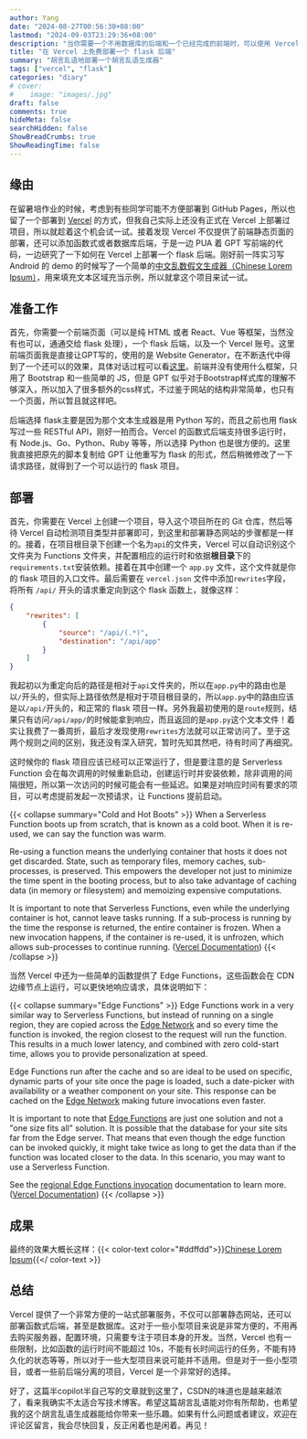 ```yaml
---
author: Yang
date: "2024-08-27T00:56:30+08:00"
lastmod: "2024-09-03T23:29:36+08:00"
description: "当你需要一个不用数据库的后端和一个已经完成的前端时，可以使用 Vercel 很方便地一站式部署这两个项目，免去买服务器的麻烦"
title: "在 Vercel 上免费部署一个 flask 后端"
summary: "胡言乱语地部署一个胡言乱语生成器"
tags: ["vercel", "flask"]
categories: "diary"
# cover: 
#    image: "images/.jpg"
draft: false
comments: true
hideMeta: false
searchHidden: false
ShowBreadCrumbs: true
ShowReadingTime: false
---
```


## 缘由

在留暑培作业的时候，考虑到有些同学可能不方便部署到 GitHub Pages，所以也留了一个部署到 [Vercel](https://vercel.com/) 的方式，但我自己实际上还没有正式在 Vercel 上部署过项目，所以就趁着这个机会试一试。接着发现 Vercel 不仅提供了前端静态页面的部署，还可以添加函数式或者数据库后端，于是一边 PUA 着 GPT 写前端的代码，一边研究了一下如何在 Vercel 上部署一个 flask 后端。刚好前一阵实习写 Android 的 demo 的时候写了一个简单的[中文乱数假文生成器（Chinese Lorem Ipsum）](https://github.com/SunnyCloudYang/Chinese-lorem-ipsum)，用来填充文本区域充当示例，所以就拿这个项目来试一试。

## 准备工作

首先，你需要一个前端页面（可以是纯 HTML 或者 React、Vue 等框架，当然没有也可以，通通交给 flask 处理），一个 flask 后端，以及一个 Vercel 账号。这里前端页面我是直接让GPT写的，使用的是 Website Generator，在不断迭代中得到了一个还可以的效果，具体对话过程可以看[这里](https://chatgpt.com/share/9c17dca4-a681-4371-9814-5a60b994984d)。前端并没有使用什么框架，只用了 Bootstrap 和一些简单的 JS，但是 GPT 似乎对于Bootstrap样式库的理解不够深入，所以加入了很多额外的css样式，不过鉴于网站的结构非常简单，也只有一个页面，所以暂且就这样吧。

后端选择 flask主要是因为那个文本生成器是用 Python 写的，而且之前也用 flask 写过一些 RESTful API，刚好一拍而合。Vercel 的函数式后端支持很多运行时，有 Node.js、Go、Python、Ruby 等等，所以选择 Python 也是很方便的。这里我直接把原先的脚本复制给 GPT 让他重写为 flask 的形式，然后稍微修改了一下请求路径，就得到了一个可以运行的 flask 项目。

## 部署

首先，你需要在 Vercel 上创建一个项目，导入这个项目所在的 Git 仓库，然后等待 Vercel 自动检测项目类型并部署即可，到这里和部署静态网站的步骤都是一样的。接着，在项目根目录下创建一个名为`api`的文件夹，Vercel 可以自动识别这个文件夹为 Functions 文件夹，并配置相应的运行时和依据**根目录**下的`requirements.txt`安装依赖。接着在其中创建一个 `app.py` 文件，这个文件就是你的 flask 项目的入口文件。最后需要在 `vercel.json` 文件中添加`rewrites`字段，将所有 `/api/` 开头的请求重定向到这个 flask 函数上，就像这样：

```json
{
    "rewrites": [
        {
            "source": "/api/(.*)",
            "destination": "/api/app"
        }
    ]
}
```

我起初以为重定向后的路径是相对于`api`文件夹的，所以在`app.py`中的路由也是以`/`开头的，但实际上路径依然是相对于项目根目录的，所以`app.py`中的路由应该是以`/api/`开头的，和正常的 flask 项目一样。另外我最初使用的是`route`规则，结果只有访问`/api/app/`的时候能拿到响应，而且返回的是`app.py`这个文本文件！着实让我费了一番周折，最后才发现使用`rewrites`方法就可以正常访问了。至于这两个规则之间的区别，我还没有深入研究，暂时先知其然吧，待有时间了再细究。

这时候你的 flask 项目应该已经可以正常运行了，但是要注意的是 Serverless Function 会在每次调用的时候重新启动，创建运行时并安装依赖，除非调用的间隔很短，所以第一次访问的时候可能会有一些延迟。如果是对响应时间有要求的项目，可以考虑提前发起一次预请求，让 Functions 提前启动。

{{< collapse summary="Cold and Hot Boots" >}}
When a Serverless Function boots up from scratch, that is known as a cold boot. When it is re-used, we can say the function was warm.

Re-using a function means the underlying container that hosts it does not get discarded. State, such as temporary files, memory caches, sub-processes, is preserved. This empowers the developer not just to minimize the time spent in the booting process, but to also take advantage of caching data (in memory or filesystem) and memoizing expensive computations.

It is important to note that Serverless Functions, even while the underlying container is hot, cannot leave tasks running. If a sub-process is running by the time the response is returned, the entire container is frozen. When a new invocation happens, if the container is re-used, it is unfrozen, which allows sub-processes to continue running. ([Vercel Documentation](https://vercel.com/docs/infrastructure/compute#serverless-functions))
{{< /collapse >}}

当然 Vercel 中还为一些简单的函数提供了 Edge Functions，这些函数会在 CDN 边缘节点上运行，可以更快地响应请求，具体说明如下：

{{< collapse summary="Edge Functions" >}}
Edge Functions work in a very similar way to Serverless Functions, but instead of running on a single region, they are copied across the [Edge Network](https://vercel.com/docs/edge-network/overview) and so every time the function is invoked, the region closest to the request will run the function. This results in a much lower latency, and combined with zero cold-start time, allows you to provide personalization at speed.

Edge Functions run after the cache and so are ideal to be used on specific, dynamic parts of your site once the page is loaded, such a date-picker with availability or a weather component on your site. This response can be cached on the [Edge Network](https://vercel.com/docs/edge-network/overview) making future invocations even faster.

It is important to note that [Edge Functions](https://vercel.com/docs/functions/edge-functions) are just one solution and not a "one size fits all" solution. It is possible that the database for your site sits far from the Edge server. That means that even though the edge function can be invoked quickly, it might take twice as long to get the data than if the function was located closer to the data. In this scenario, you may want to use a Serverless Function.

See the [regional Edge Functions invocation](https://vercel.com/docs/functions/edge-functions#regional-edge-function-invocation) documentation to learn more. ([Vercel Documentation](https://vercel.com/docs/infrastructure/compute#edge-functions))
{{< /collapse >}}

## 成果

最终的效果大概长这样：{{< color-text color="#ddffdd">}}[Chinese Lorem Ipsum](https://chinese-lorem-ipsum.vercel.app/){{</ color-text >}}

## 总结

Vercel 提供了一个非常方便的一站式部署服务，不仅可以部署静态网站，还可以部署函数式后端，甚至是数据库。这对于一些小型项目来说是非常方便的，不用再去购买服务器，配置环境，只需要专注于项目本身的开发。当然，Vercel 也有一些限制，比如函数的运行时间不能超过 10s，不能有长时间运行的任务，不能有持久化的状态等等，所以对于一些大型项目来说可能并不适用。但是对于一些小型项目，或者一些前后端分离的项目，Vercel 是一个非常好的选择。

好了，这篇半copilot半自己写的文章就到这里了，CSDN的味道也是越来越浓了，看来我确实不太适合写技术博客。希望这篇胡言乱语能对你有所帮助，也希望我的这个胡言乱语生成器能给你带来一些乐趣。如果有什么问题或者建议，欢迎在评论区留言，我会尽快回复，反正闲着也是闲着。再见！
